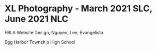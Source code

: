 # XL Photography - March 2021 SLC, June 2021 NLC

FBLA Website Design, Nguyen, Lee, Evangelista

Egg Harbor Township High School
